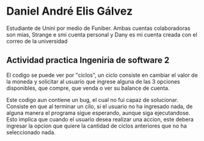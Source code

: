 # Daniel André Elis Gálvez

Estudiante de Unini por medio de Funiber.
Ambas cuentas colaboradoras son mias, Strange e smi cuenta personal y Dany es mi cuenta creada con el correo de la universidad

## Actividad practica Ingeniria de software 2

El codigo se puede ver por "ciclos", un ciclo consiste en cambiar el valor de la moneda y solicitar al usuario que ingrese alguna de las 3 opciones disponibles, que compre, que venda o ver su balance de cuenta.

Este codigo aun contiene un bug, el cual no fui capaz de solucionar.
Consiste en que al terminar un cilo, si el usuario no ha ingresado nada, de alguna manera el programa sigue esperando, aunque siga ejecutandose.
Esto implica que cuando el usuario desea realizar una accion, este debera ingresar la opcion que quiere la cantidad de ciclos anteriores que no ha seleccionado nada.

